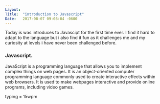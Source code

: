 ```yaml
---
Layout:	
Title:	"introduction to Javascript"
Date:	2017-08-07 09:03:04 -0600
---
```


Today is was introduces to Javascipt for the first time ever.
I find it hard to adapt to the language but i also find it fun as it challenges me and my curiosity at  levels i have never been challenged before.

### Javascript. 
JavaScript is a programming language that allows you to implement complex things on web pages.
It is an object-oriented computer programming language commonly used to create interactive effects within web browsers.
It is used to make webpages interactive and provide online programs, including video games. 

typing = 15wpm
